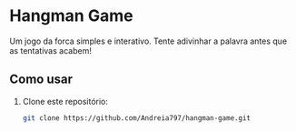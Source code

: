 # Hangman Game

Um jogo da forca simples e interativo. Tente adivinhar a palavra antes que as tentativas acabem!

## Como usar

1. Clone este repositório:
   ```bash
   git clone https://github.com/Andreia797/hangman-game.git
